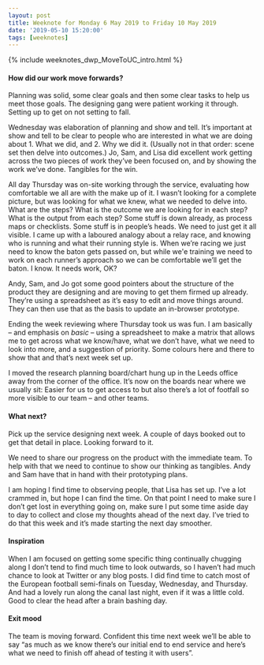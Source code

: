 ```yaml
---
layout: post
title: Weeknote for Monday 6 May 2019 to Friday 10 May 2019
date: '2019-05-10 15:20:00'
tags: [weeknotes]
---
```

{% include weeknotes_dwp_MoveToUC_intro.html %}


#### How did our work move forwards?

Planning was solid, some clear goals and then some clear tasks to help us meet those goals. The designing gang were patient working it through. Setting up to get on not setting to fall.

Wednesday was elaboration of planning and show and tell. It’s important at show and tell to be clear to people who are interested in what we are doing about 1. What we did, and 2. Why we did it. (Usually not in that order: scene set then delve into outcomes.) Jo, Sam, and Lisa did excellent work getting across the two pieces of work they’ve been focused on, and by showing the work we’ve done. Tangibles for the win.

All day Thursday was on-site working through the service, evaluating how comfortable we all are with the make up of it. I wasn’t looking for a complete picture, but was looking for what we knew, what we needed to delve into. What are the steps? What is the outcome we are looking for in each step? What is the output from each step? Some stuff is down already, as process maps or checklists. Some stuff is in people’s heads. We need to just get it all visible. I came up with a laboured analogy about a relay race, and knowing who is running and what their running style is. When we’re racing we just need to know the baton gets passed on, but while we\'e training we need to work on each runner’s approach so we can be comfortable we’ll get the baton. I know. It needs work, OK?

Andy, Sam, and Jo got some good pointers about the structure of the product they are designing and are moving to get them firmed up already. They’re using a spreadsheet as it’s easy to edit and move things around. They can then use that as the basis to update an in-browser prototype.

Ending the week reviewing where Thursday took us was fun. I am basically – and emphasis on _basic_ – using a spreadsheet to make a matrix that allows me to get across what we know/have, what we don’t have, what we need to look into more, and a suggestion of priority. Some colours here and there to show that and that’s next week set up.

I moved the research planning board/chart hung up in the Leeds office away from the corner of the office. It’s now on the boards near where we usually sit: Easier for us to get access to but also there’s a lot of footfall so more visible to our team – and other teams.

#### What next?

Pick up the service designing next week. A couple of days booked out to get that detail in place. Looking forward to it.

We need to share our progress on the product with the immediate team. To help with that we need to continue to show our thinking as tangibles. Andy and Sam have that in hand with their prototyping plans.

I am hoping I find time to observing people, that Lisa has set up. I’ve a lot crammed in, but hope I can find the time. On that point I need to make sure I don’t get lost in everything going on, make sure I put some time aside day to day to collect and close my thoughts ahead of the next day. I’ve tried to do that this week and it’s made starting the next day smoother.


#### Inspiration

When I am focused on getting some specific thing continually chugging along I don’t tend to find much time to look outwards, so I haven’t had much chance to look at Twitter or any blog posts. I did find time to catch most of the European football semi-finals on Tuesday, Wednesday, and Thursday. And had a lovely run along the canal last night, even if it was a little cold. Good to clear the head after a brain bashing day.

#### Exit mood

The team is moving forward. Confident this time next week we’ll be able to say “as much as we know there’s our initial end to end service and here’s what we need to finish off ahead of testing it with users”.

